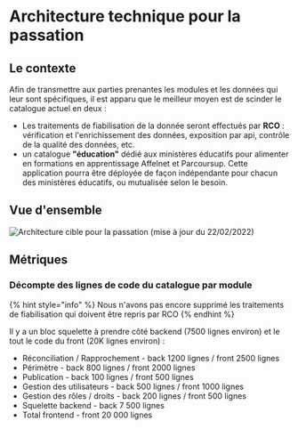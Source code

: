 # Architecture technique pour la passation

## Le contexte

Afin de transmettre aux parties prenantes les modules et les données qui leur sont spécifiques, il est apparu que le meilleur moyen est de scinder le catalogue actuel en deux :

* Les traitements de fiabilisation de la donnée seront effectués par **RCO** : vérification et l'enrichissement des données, exposition par api, contrôle de la qualité des données, etc.&#x20;
* un catalogue **"éducation"** dédié aux ministères éducatifs pour alimenter en formations en apprentissage Affelnet et Parcoursup. Cette application pourra être déployée de façon indépendante pour chacun des ministères éducatifs, ou mutualisée selon le besoin.

## Vue d'ensemble

![Architecture cible pour la passation (mise à jour du 22/02/2022)](<../.gitbook/assets/Architecture passation - février 2022.png>)

## Métriques

### Décompte des lignes de code du catalogue par module

{% hint style="info" %}
Nous n'avons pas encore supprimé les traitements de fiabilisation qui doivent être repris par RCO
{% endhint %}

Il y a un bloc squelette à prendre côté backend (7500 lignes environ) et le tout le code du front (20K lignes environ) :

* Réconciliation / Rapprochement - back 1200 lignes / front 2500 lignes
* Périmètre - back 800 lignes / front 2000 lignes
* Publication - back 100 lignes / front 500 lignes
* Gestion des utilisateurs - back 500 lignes / front 1000 lignes
* Gestion des rôles / droits - back 200 lignes / front 500 lignes
* Squelette backend - back 7 500 lignes
* Total frontend - front 20 000 lignes



